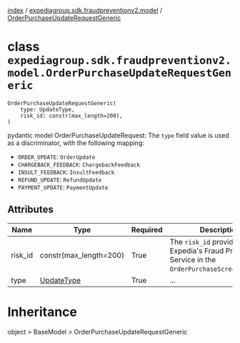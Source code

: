 [index](index.md) / [expediagroup.sdk.fraudpreventionv2.model](expediagroup.sdk.fraudpreventionv2.model.md) / [OrderPurchaseUpdateRequestGeneric](OrderPurchaseUpdateRequestGeneric.md)
# class `expediagroup.sdk.fraudpreventionv2.model.OrderPurchaseUpdateRequestGeneric`
```
OrderPurchaseUpdateRequestGeneric(
    type: UpdateType,
    risk_id: constr(max_length=200),
)
```

pydantic model OrderPurchaseUpdateRequest: The `type` field value is used as a discriminator, with the following mapping:
* `ORDER_UPDATE`: `OrderUpdate`
* `CHARGEBACK_FEEDBACK`: `ChargebackFeedback`
* `INSULT_FEEDBACK`: `InsultFeedback`
* `REFUND_UPDATE`: `RefundUpdate`
* `PAYMENT_UPDATE`: `PaymentUpdate`



## Attributes
    
    
        
    
        
    

|   Name  |             Type            | Required |                                            Description                                             |
|---------|-----------------------------|----------|----------------------------------------------------------------------------------------------------|
| risk_id |    constr(max_length=200)   |   True   | The `risk_id` provided by Expedia's Fraud Prevention Service in the `OrderPurchaseScreenResponse`. |
|   type  | [UpdateType](UpdateType.md) |   True   |                                                ...                                                 |










# Inheritance
object > BaseModel > OrderPurchaseUpdateRequestGeneric